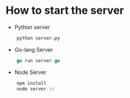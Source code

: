 How to start the server
=======================

* Python server

```python
    python server.py

```

* Go-lang Server

```go
    go run server.go
```

* Node Server

```javascript
    npm install
    node server.js
```
